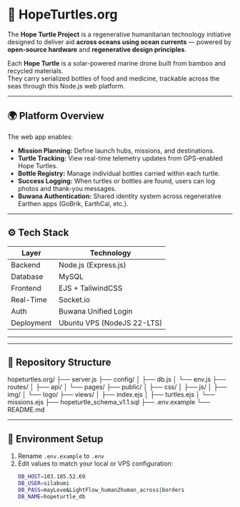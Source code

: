# 🐢 HopeTurtles.org

The **Hope Turtle Project** is a regenerative humanitarian technology initiative designed to deliver aid **across oceans using ocean currents** — powered by **open-source hardware** and **regenerative design principles**.

Each **Hope Turtle** is a solar-powered marine drone built from bamboo and recycled materials.  
They carry serialized bottles of food and medicine, trackable across the seas through this Node.js web platform.

---

## 🌍 Platform Overview

The web app enables:
- **Mission Planning:** Define launch hubs, missions, and destinations.
- **Turtle Tracking:** View real-time telemetry updates from GPS-enabled Hope Turtles.
- **Bottle Registry:** Manage individual bottles carried within each turtle.
- **Success Logging:** When turtles or bottles are found, users can log photos and thank-you messages.
- **Buwana Authentication:** Shared identity system across regenerative Earthen apps (GoBrik, EarthCal, etc.).

---

## ⚙️ Tech Stack

| Layer | Technology |
|-------|-------------|
| Backend | Node.js (Express.js) |
| Database | MySQL |
| Frontend | EJS + TailwindCSS |
| Real-Time | Socket.io |
| Auth | Buwana Unified Login |
| Deployment | Ubuntu VPS (NodeJS 22-LTS) |

---
---

## 📂 Repository Structure

hopeturtles.org/
├── server.js
├── config/
│ ├── db.js
│ └── env.js
├── routes/
│ ├── api/
│ └── pages/
├── public/
│ ├── css/
│ ├── js/
│ ├── img/
│ └── logo/
├── views/
│ ├── index.ejs
│ ├── turtles.ejs
│ └── missions.ejs
├── hopeturtle_schema_v1.1.sql
├── .env.example
└── README.md


---

## 🔐 Environment Setup

1. Rename `.env.example` to `.env`
2. Edit values to match your local or VPS configuration:
   ```bash
   DB_HOST=103.185.52.69
   DB_USER=silabumi
   DB_PASS=mayLove&LightFlow_human2human_across|borders
   DB_NAME=hopeturtle_db


